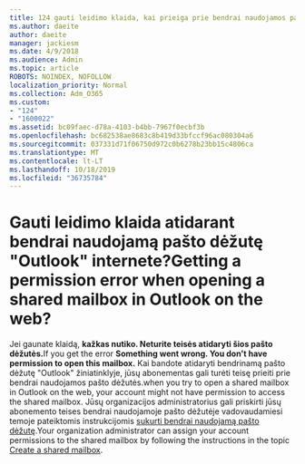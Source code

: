```yaml
---
title: 124 gauti leidimo klaida, kai prieiga prie bendrai naudojamos pašto dėžutės OWA?
ms.author: daeite
author: daeite
manager: jackiesm
ms.date: 4/9/2018
ms.audience: Admin
ms.topic: article
ROBOTS: NOINDEX, NOFOLLOW
localization_priority: Normal
ms.collection: Adm_O365
ms.custom:
- "124"
- "1600022"
ms.assetid: bc09faec-d78a-4103-b4bb-7967f0ecbf3b
ms.openlocfilehash: bc682538ae8683c8b419d33bfccf96ac080304a6
ms.sourcegitcommit: 037331d71f06750d972c0b6278b23bb15c4806ca
ms.translationtype: MT
ms.contentlocale: lt-LT
ms.lasthandoff: 10/18/2019
ms.locfileid: "36735784"
---
```

# <a name="getting-a-permission-error-when-opening-a-shared-mailbox-in-outlook-on-the-web"></a><span data-ttu-id="d5526-102">Gauti leidimo klaida atidarant bendrai naudojamą pašto dėžutę "Outlook" internete?</span><span class="sxs-lookup"><span data-stu-id="d5526-102">Getting a permission error when opening a shared mailbox in Outlook on the web?</span></span>

<span data-ttu-id="d5526-103">Jei gaunate klaidą, **kažkas nutiko. Neturite teisės atidaryti šios pašto dėžutės.**</span><span class="sxs-lookup"><span data-stu-id="d5526-103">If you get the error **Something went wrong. You don't have permission to open this mailbox.**</span></span> <span data-ttu-id="d5526-104">Kai bandote atidaryti bendrinamą pašto dėžutę "Outlook" žiniatinklyje, jūsų abonementas gali turėti teisę prieiti prie bendrai naudojamos pašto dėžutės.</span><span class="sxs-lookup"><span data-stu-id="d5526-104">when you try to open a shared mailbox in Outlook on the web, your account might not have permission to access the shared mailbox.</span></span> <span data-ttu-id="d5526-105">Jūsų organizacijos administratorius gali priskirti jūsų abonemento teises bendrai naudojamoje pašto dėžutėje vadovaudamiesi temoje pateiktomis instrukcijomis [sukurti bendrai naudojamą pašto dėžutę](https://docs.microsoft.com/office365/admin/email/create-a-shared-mailbox).</span><span class="sxs-lookup"><span data-stu-id="d5526-105">Your organization administrator can assign your account permissions to the shared mailbox by following the instructions in the topic [Create a shared mailbox](https://docs.microsoft.com/office365/admin/email/create-a-shared-mailbox).</span></span>
  